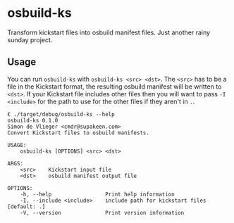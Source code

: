 # osbuild-ks

Transform kickstart files into osbuild manifest files. Just another rainy
sunday project.

## Usage
You can run `osbuild-ks` with `osbuild-ks <src> <dst>`. The `<src>` has to be a
file in the Kickstart format, the resulting osbuild manifest will be written to
`<dst>`. If your Kickstart file includes other files then you will want to pass
`-I <include>` for the path to use for the other files if they aren't in `.`.

```
€ ./target/debug/osbuild-ks --help
osbuild-ks 0.1.0
Simon de Vlieger <cmdr@supakeen.com>
Convert Kickstart files to osbuild manifests.

USAGE:
    osbuild-ks [OPTIONS] <src> <dst>

ARGS:
    <src>    Kickstart input file
    <dst>    osbuild manifest output file

OPTIONS:
    -h, --help                 Print help information
    -I, --include <include>    include path for kickstart files [default: .]
    -V, --version              Print version information
```
